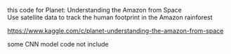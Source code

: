 this code for Planet: Understanding the Amazon from Space  
Use satellite data to track the human footprint in the Amazon rainforest

https://www.kaggle.com/c/planet-understanding-the-amazon-from-space


some CNN model code not include
